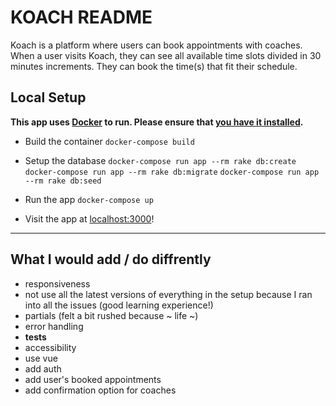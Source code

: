# KOACH README

Koach is a platform where users can book appointments with coaches.
When a user visits Koach, they can see all available time slots divided in 30 minutes increments.
They can book the time(s) that fit their schedule.

## Local Setup
**This app uses [Docker]() to run. Please ensure that [you have it installed]().**

- Build the container
`docker-compose build`

- Setup the database
`docker-compose run app --rm rake db:create`
`docker-compose run app --rm rake db:migrate`
`docker-compose run app --rm rake db:seed`

- Run the app
`docker-compose up`

- Visit the app at [localhost:3000](localhost:3000)!

-----------------

## What I would add / do diffrently
- responsiveness
- not use all the latest versions of everything in the setup because I ran into all the issues (good learning experience!)
- partials (felt a bit rushed because ~ life ~)
- error handling
- **tests**
- accessibility
- use vue
- add auth
- add user's booked appointments
- add confirmation option for coaches
